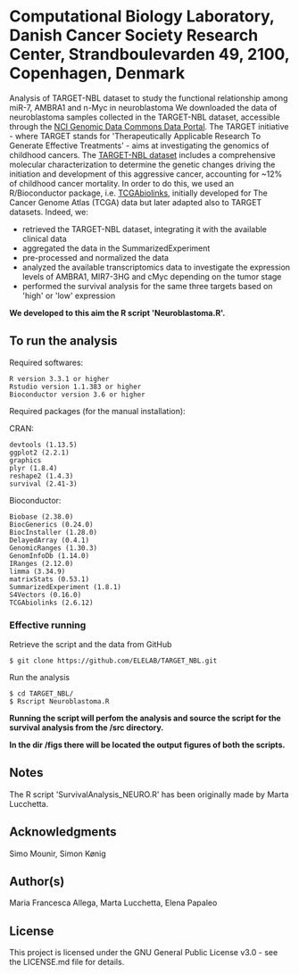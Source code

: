 # Computational Biology Laboratory, Danish Cancer Society Research Center, Strandboulevarden 49, 2100, Copenhagen, Denmark

 
Analysis of TARGET-NBL dataset to study the functional relationship among miR-7, AMBRA1 and n-Myc in neuroblastoma
We downloaded the data of neuroblastoma samples collected in the TARGET-NBL dataset, accessible through the [NCI Genomic Data Commons Data Portal](https://portal.gdc.cancer.gov/). The TARGET initiative - where TARGET stands for 'Therapeutically Applicable Research To Generate Effective Treatments' - aims at investigating the genomics of childhood cancers. The [TARGET-NBL dataset](https://ocg.cancer.gov/programs/target/projects/neuroblastoma) includes a comprehensive molecular characterization to determine the genetic changes driving the initiation and development of this aggressive cancer, accounting for ~12% of childhood cancer mortality.
In order to do this, we used an R/Bioconductor package, i.e. [TCGAbiolinks](https://www.ncbi.nlm.nih.gov/pubmed/26704973), initially developed for The Cancer Genome Atlas (TCGA) data but later adapted also to TARGET datasets.
Indeed, we:
- retrieved the TARGET-NBL dataset, integrating it with the available clinical data
- aggregated the data in the SummarizedExperiment
- pre-processed and normalized the data
- analyzed the available transcriptomics data to investigate the expression levels of AMBRA1, MIR7-3HG and cMyc depending on the tumor stage
- performed the survival analysis for the same three targets based on 'high' or 'low' expression

**We developed to this aim the R script 'Neuroblastoma.R'.**
## To run the analysis
Required softwares:
```
R version 3.3.1 or higher
Rstudio version 1.1.383 or higher
Bioconductor version 3.6 or higher
```
Required packages (for the manual installation):

CRAN:
```
devtools (1.13.5)
ggplot2 (2.2.1)
graphics
plyr (1.8.4)
reshape2 (1.4.3)
survival (2.41-3)
```
Bioconductor:
```
Biobase (2.38.0)
BiocGenerics (0.24.0)
BiocInstaller (1.28.0)
DelayedArray (0.4.1)
GenomicRanges (1.30.3)
GenomInfoDb (1.14.0)
IRanges (2.12.0)
limma (3.34.9)
matrixStats (0.53.1)
SummarizedExperiment (1.8.1)
S4Vectors (0.16.0)
TCGAbiolinks (2.6.12)
```
### Effective running
Retrieve the script and the data from GitHub
```
$ git clone https://github.com/ELELAB/TARGET_NBL.git
```
Run the analysis
```
$ cd TARGET_NBL/
$ Rscript Neuroblastoma.R
```
**Running the script will perfom the analysis and source the script for the survival analysis from the /src directory.**

**In the dir /figs there will be located the output figures of both the scripts.**

## Notes 
The R script 'SurvivalAnalysis_NEURO.R' has been originally made by Marta Lucchetta.


## Acknowledgments
Simo Mounir, Simon Kønig

## Author(s)
Maria Francesca Allega, Marta Lucchetta, Elena Papaleo

## License
This project is licensed under the GNU General Public License v3.0 - see the LICENSE.md file for details.
